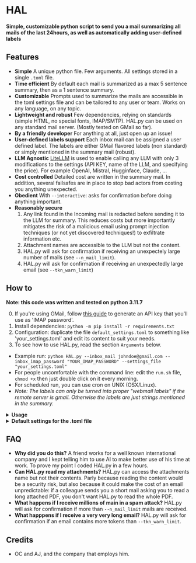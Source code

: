 # HAL
**Simple, customizable python script to send you a mail summarizing all mails of the last 24hours, as well as automatically adding user-defined labels**

## Features
* **Simple** A unique python file. Few arguments. All settings stored in a single `.toml` file.
* **Time efficient** By default each mail is summarized as a max 5 sentence summary, then as a 1 sentence summary.
* **Customizable** Prompts used to summarize the mails are accessible in the toml settings file and can be tailored to any user or team. Works on any language, on any topic.
* **Lightweight and robust** Few dependencies, relying on standards (simple HTML, no special fonts, IMAP/SMTP). HAL.py can be used on any standard mail server. (Mostly tested on GMail so far).
* **By a friendly developer** For anything at all, just open up an issue!
* **User-defined labels support** Each inbox mail can be assigned a user defined label. The labels are either GMail flavored labels (non standard) or simply mentioned in the summary mail (robust).
* **LLM Agnostic** [LiteLLM](https://docs.litellm.ai/docs/providers/) is used to enable calling any LLM with only 3 modifications to the settings (API KEY, name of the LLM, and specifying the price). For example OpenAI, Mistral, Hugginface, Claude, ...
* **Cost controlled** Detailed cost are written in the summary mail. In addition, several failsafes are in place to stop bad actors from costing you anything unexpected.
* **Obedient** With `--interactive`: asks for confirmation before doing anything important.
* **Reasonably secure**
    1. Any link found in the Incoming mail is redacted before sending it to the LLM for summary. This reduces costs but more importantly mitigates the risk of a malicious email using prompt injection techniques (or not yet discovered techniques!) to exfiltrate information etc.
    2. Attachment names are accessible to the LLM but not the content.
    3. HAL.py will ask for confirmation if receiving an unexpectely large number of mails (see `--n_mail_limit`).
    4. HAL.py will ask for confirmation if receiving an unexpectedly large email (see `--tkn_warn_limit`)


## How to
**Note: this code was written and tested on python 3.11.7**

0. If you're using GMail, follow [this guide](https://www.makeuseof.com/gmail-use-imap/) to generate an API key that you'll use as 'IMAP password'.
1. Install dependencies: `python -m pip install -r requirements.txt`
2. Configuration: duplicate the file `default_settings.toml` to something like 'your_settings.toml' and edit its content to suit your needs.
3. To see how to use HAL.py, read the section `Arguments` below.
* Example run: `python HAL.py --inbox_mail johndoe@gmail.com --inbox_imap_password "YOUR_IMAP_PASSWORD" --settings_file "your_settings.toml"`
* For people uncomfortable with the command line: edit the `run.sh` file, `chmod +x` then just double click on it every morning.
* For scheduled run, you can use cron on UNIX (OSX/Linux).
* *Note: The labels can only be turned into proper "webmail labels" if the remote server is gmail. Otherwise the labels are just strings mentioned in the summary.*

<details><summary><strong>Usage</strong></summary><pre><code>
inbox_mail: str
    the mail you want to login to
inbox_imap_password: str
    the IMAP password of inbox_mail
settings_file: str, default "default_settings.toml"
    path to the settings file to use.
dont_labellize: bool, default False
    if True, will not add labels to the remote server. Used for
    debugging.
dont_send_summary: bool, default False
    if True, will not send the summary to the recipients. Used for
    debugging.
disable_labels_entirely: bool, default False
    if True, will not ask the LLM for labels.
interactive: bool, default True
    ask for confirmation at every important step. If you answer
    anything else than "y" the script will completely stop. Mostly
    for debugging.
verbose: bool, default True
use_cache: bool, default False
    if True, will import joblib.Memory and cache the LLM calls.
    Normally only relevant for debugging.
tkn_warn_limit: int, default 3000
    if any mail contains more tokens than this, the script will
    ask for confirmation
total_cost_limit: int, default 1
    if the expected cost is larger than $1, the script will
    ask for confirmation
n_mail_limit: int, default 20
    if the number of mail in the inbox since yesterday is larger than
    this, the script will ask for confirmation
detailed_price: bool, default False
    if True, will mention the detailed breakdown of the price after
    each summary. If False, the details can be found as commented
    HTML in the summary mail.
</code></pre></details>

<details><summary><strong>Default settings for the .toml file</strong></summary><pre><code>
language = "fr"
# any of "fr" or "en". This is used for the strings that appear
# in the summary. Also the dates mentionned will use DD/MM/YYYY in
# "fr" but MM/DD/YYYY in "en"
imap_domain = "imap.gmail.com"
imap_port = 993
smtp_domain = "smtp.gmail.com"
smtp_port = 587
summary_recipients = [ "some_mail@example.org", "other_mail@anotherexample.com",]
available_labels = [ "Contract", "Threats", "Spam", "Newsletter", "From a human", "Money", "Miscellaneous", "Urgent", "Others", ]
labellizer_prompt = """
Tu es mon meilleur assistant. J'ai besoin que tu sélectionne un seul label qui correspondent le mieux à un mail dont je te donne le résumé. Cette tâche est cruciale pour mon entreprise et si tu l'accomplis en respectant les règles je te donnerai une augmentation importante !
Voici les règles que tu dois impérativement respecter :
    - Il est absolument crucial que ta réponse ne contienne qu'un seul label et rien d'autre.
    - Tu n'as pas le droit de mentionner de label qui ne soit pas dans la liste.
    - N'ajoute ni majuscule ni ponctuation au label. Répond simplement le label de la liste sans être polie ni accuser réception de ces règles.
    - Ne t'adresse pas à moi, si tu n'arrives pas à catégoriser en respectant ces simples règles tu seras viré.
Voici un exemple de réponse valide:
```
[LABEL_EXAMPLE]
```
Voici la liste des labels parmi lesquels tu dois choisir: [[LABEL_LIST]]
Je te remercie, nous comptons tous sur toi !
"""
summarizer_prompt = '''
Tu es mon meilleur assistant. J'ai besoin que tu me résumes un email en quelques lignes en suivant des règles. Cette tâche est cruciale pour mon entreprise et si tu l'accomplis en respectant les règles je te donnerai une augmentation importante !
Voici les règles que tu dois impérativement respecter :
    - Ecrit ton résumé en français.
    - Ta réponse ne doit contenir que le résumé du mail, n'accuse pas réception de mes instructions.
    - Ton résumé doit préciser pourquoi la personne nous contacte et ce qu'elle nous demande.
    - Ton résumé doit faire un maximum de 5 phrases. Et chaque phrase doit être sur une ligne (donc un <br> doit separer chaque ligne de ton résumé)
    - Les personnes physiques ou morales mentionnés dans ton résumé doient apparaître en gras.
    - Le format de ton résumé doit être directement du HTML mais n'utilise pas de délimiteurs comme '``` html': répond <b>directement</b> du HTML. Ta réponse sera intégrée dans un <p> donc inutil de l'entourer de <p> ou de <html> <body> etc.
    - Si le mail s'adresse à une personne en particulier, ton résumé doit le préciser. S'il y a plusieurs destinataires, ou que des gens sont en CC, soit précis dans ton résumé pour que l'on sache bien à qui quoi est demandé etc.
    - Ne précise pas de choses sans rapport avec le contenu du mail (par exemple la présence d'un lien pour de désinscription de newsletter).
    - Si le mail est vide ou incomplet, ton résumé doit l'expliquer en restant très concie, inutile de détailler que tu n'as pu accomplir ta tache et tu seras quand même récompensé.
Je te remercie, nous comptons sur toi !
'''
short_summarizer_prompt = '''
Tu es mon meilleur assistant. Je te donne un résumé en html d'un mail en quelques phrases et tu dois me répondre immédiatement un condensé en <b>une seule phrase concise et courte</b> de ce résumé de mail. Ne cherche pas à être polie : le résumé doit être rapide à lire. Le format doit être directement du HTML, sans délimiteur comme '``` html' etc. Utilise <b>du gras</b> pour faire ressortir les éléments importants. Utilise la même langue que le résumé. Cette tâche est cruciale pour mon entreprise et si tu l'accomplis en respectant les règles je te donnerai une augmentation importante !
Je te remercie, nous comptons sur toi !
'''
llm_name = "openai/gpt-4-1106-preview"
# llm_name = "mistral/mistral-large-latest"
LLM_API_KEY = "YOUR_KEY"
# for gpt-4-1106-preview
[llm_price]
prompt = 0.01
completion = 0.03
unit = "dollar"
# for mistral-large-latest
# [llm_price]
# prompt = 0.008
# completion = 0.024
# unit = "euro"
</code></pre></details>


## FAQ
* **Why did you do this?** A friend works for a well known international company and I kept telling him to use AI to make better use of his time at work. To prove my point I coded HAL.py in a few hours.
* **Can HAL.py read my attachments?** HAL.py can access the attachments name but not their contents. Parly because reading the content would be a security risk, but also because it could make the cost of an email unpredictable: if a colleague sends you a short mail asking you to read a long attached PDF, you don't want HAL.py to read the whole PDF.
* **What happens if I receive millions of main in a spam attack?** HAL.py will ask for confirmation if more than `--n_mail_limit` mails are received.
* **What happpens if I receive a very very long email?** HAL.py will ask for confirmation if an email contains more tokens than `--tkn_warn_limit`.


## Credits
* OC and AJ, and the company that employs him.
